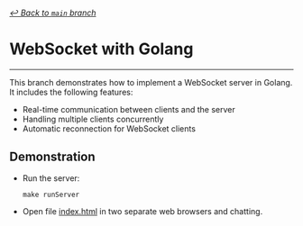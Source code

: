 ###### [_↩ Back to `main` branch_](https://github.com/cuongpiger/golang)

# WebSocket with Golang

<hr>

This branch demonstrates how to implement a WebSocket server in Golang. It includes the following features:

- Real-time communication between clients and the server
- Handling multiple clients concurrently
- Automatic reconnection for WebSocket clients

## Demonstration

- Run the server:

  ```shell
  make runServer
  ```

- Open file [index.html](./index.html) in two separate web browsers and chatting.
